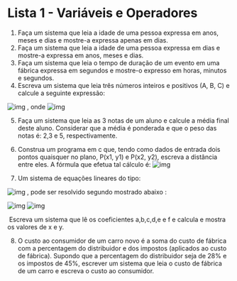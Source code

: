 # Lista 1 - Variáveis e Operadores

1. Faça um sistema que leia a idade de uma pessoa expressa em anos, meses e dias e mostre-a expressa apenas em dias. 
2. Faça um sistema que leia a idade de uma pessoa expressa em dias e mostre-a expressa em anos, meses e dias. 
3. Faça um sistema que leia o tempo de duração de um evento em uma fábrica expressa em segundos e mostre-o expresso em horas, minutos e segundos. 
4. Escreva  um sistema que leia três números inteiros e positivos (A, B, C) e calcule a seguinte expressão: 

![img](file:///tmp/lu170688se108.tmp/lu170688se10z_tmp_ae4100238f4ae203.png) , onde  ![img](file:///tmp/lu170688se108.tmp/lu170688se10z_tmp_b139846db09ec7f3.png)

5. Faça um sistema que leia as 3 notas de um aluno e calcule a média final deste aluno. Considerar que a média é ponderada e que o peso das notas é: 2,3 e 5, respectivamente. 

6. Construa um programa em c que, tendo como dados de entrada dois pontos quaisquer no plano, P(x1, y1) e P(x2, y2), escreva a distância entre eles. A fórmula que efetua tal cálculo é:  ![img](file:///tmp/lu170688se108.tmp/lu170688se10z_tmp_47da9b482022cef5.png)

7. Um sistema de equações lineares do tipo: 

![img](file:///tmp/lu170688se108.tmp/lu170688se10z_tmp_8fa52ba57343e5f5.png) , pode ser resolvido segundo mostrado abaixo : 

![img](file:///tmp/lu170688se108.tmp/lu170688se10z_tmp_8cc4964bc4e27543.png) ![img](file:///tmp/lu170688se108.tmp/lu170688se10z_tmp_279baef142ce8b9b.png)

​	Escreva um sistema que lê os coeficientes a,b,c,d,e e f e calcula e mostra os valores de x e y. 

8. O custo ao consumidor de um carro novo é a soma do custo de fábrica com a percentagem do distribuidor e dos impostos (aplicados ao custo de fábrica). Supondo que a percentagem do distribuidor seja de 28% e os impostos de 45%, escrever um sistema que leia o custo de fábrica de um carro e escreva o custo ao consumidor. 